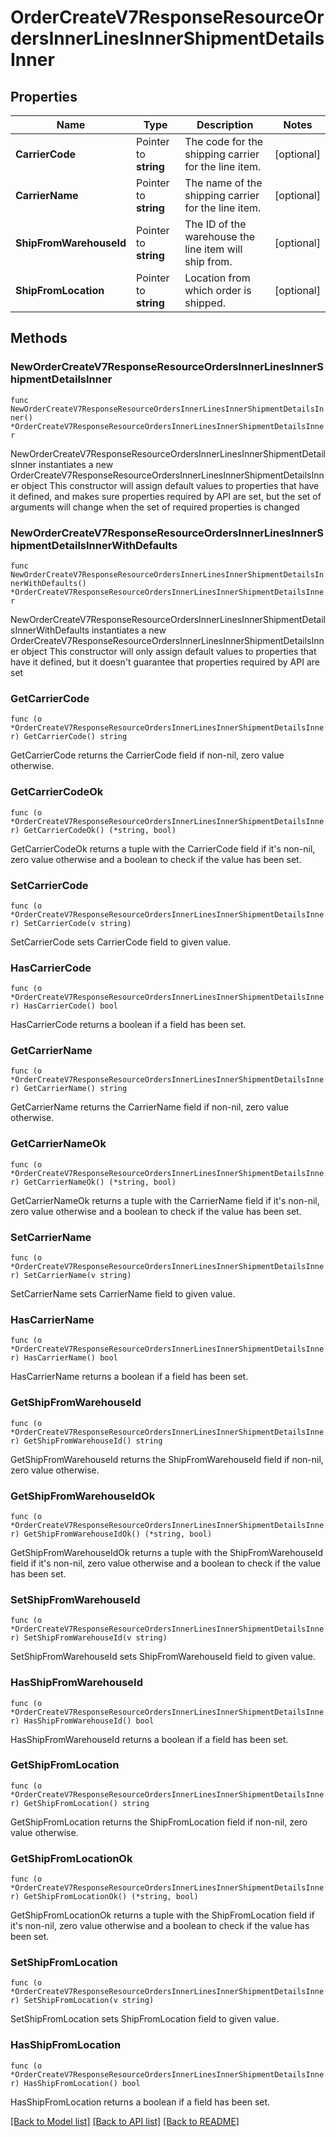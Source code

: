# OrderCreateV7ResponseResourceOrdersInnerLinesInnerShipmentDetailsInner

## Properties

Name | Type | Description | Notes
------------ | ------------- | ------------- | -------------
**CarrierCode** | Pointer to **string** | The code for the shipping carrier for the line item. | [optional] 
**CarrierName** | Pointer to **string** | The name of the shipping carrier for the line item. | [optional] 
**ShipFromWarehouseId** | Pointer to **string** | The ID of the warehouse the line item will ship from. | [optional] 
**ShipFromLocation** | Pointer to **string** | Location from which order is shipped. | [optional] 

## Methods

### NewOrderCreateV7ResponseResourceOrdersInnerLinesInnerShipmentDetailsInner

`func NewOrderCreateV7ResponseResourceOrdersInnerLinesInnerShipmentDetailsInner() *OrderCreateV7ResponseResourceOrdersInnerLinesInnerShipmentDetailsInner`

NewOrderCreateV7ResponseResourceOrdersInnerLinesInnerShipmentDetailsInner instantiates a new OrderCreateV7ResponseResourceOrdersInnerLinesInnerShipmentDetailsInner object
This constructor will assign default values to properties that have it defined,
and makes sure properties required by API are set, but the set of arguments
will change when the set of required properties is changed

### NewOrderCreateV7ResponseResourceOrdersInnerLinesInnerShipmentDetailsInnerWithDefaults

`func NewOrderCreateV7ResponseResourceOrdersInnerLinesInnerShipmentDetailsInnerWithDefaults() *OrderCreateV7ResponseResourceOrdersInnerLinesInnerShipmentDetailsInner`

NewOrderCreateV7ResponseResourceOrdersInnerLinesInnerShipmentDetailsInnerWithDefaults instantiates a new OrderCreateV7ResponseResourceOrdersInnerLinesInnerShipmentDetailsInner object
This constructor will only assign default values to properties that have it defined,
but it doesn't guarantee that properties required by API are set

### GetCarrierCode

`func (o *OrderCreateV7ResponseResourceOrdersInnerLinesInnerShipmentDetailsInner) GetCarrierCode() string`

GetCarrierCode returns the CarrierCode field if non-nil, zero value otherwise.

### GetCarrierCodeOk

`func (o *OrderCreateV7ResponseResourceOrdersInnerLinesInnerShipmentDetailsInner) GetCarrierCodeOk() (*string, bool)`

GetCarrierCodeOk returns a tuple with the CarrierCode field if it's non-nil, zero value otherwise
and a boolean to check if the value has been set.

### SetCarrierCode

`func (o *OrderCreateV7ResponseResourceOrdersInnerLinesInnerShipmentDetailsInner) SetCarrierCode(v string)`

SetCarrierCode sets CarrierCode field to given value.

### HasCarrierCode

`func (o *OrderCreateV7ResponseResourceOrdersInnerLinesInnerShipmentDetailsInner) HasCarrierCode() bool`

HasCarrierCode returns a boolean if a field has been set.

### GetCarrierName

`func (o *OrderCreateV7ResponseResourceOrdersInnerLinesInnerShipmentDetailsInner) GetCarrierName() string`

GetCarrierName returns the CarrierName field if non-nil, zero value otherwise.

### GetCarrierNameOk

`func (o *OrderCreateV7ResponseResourceOrdersInnerLinesInnerShipmentDetailsInner) GetCarrierNameOk() (*string, bool)`

GetCarrierNameOk returns a tuple with the CarrierName field if it's non-nil, zero value otherwise
and a boolean to check if the value has been set.

### SetCarrierName

`func (o *OrderCreateV7ResponseResourceOrdersInnerLinesInnerShipmentDetailsInner) SetCarrierName(v string)`

SetCarrierName sets CarrierName field to given value.

### HasCarrierName

`func (o *OrderCreateV7ResponseResourceOrdersInnerLinesInnerShipmentDetailsInner) HasCarrierName() bool`

HasCarrierName returns a boolean if a field has been set.

### GetShipFromWarehouseId

`func (o *OrderCreateV7ResponseResourceOrdersInnerLinesInnerShipmentDetailsInner) GetShipFromWarehouseId() string`

GetShipFromWarehouseId returns the ShipFromWarehouseId field if non-nil, zero value otherwise.

### GetShipFromWarehouseIdOk

`func (o *OrderCreateV7ResponseResourceOrdersInnerLinesInnerShipmentDetailsInner) GetShipFromWarehouseIdOk() (*string, bool)`

GetShipFromWarehouseIdOk returns a tuple with the ShipFromWarehouseId field if it's non-nil, zero value otherwise
and a boolean to check if the value has been set.

### SetShipFromWarehouseId

`func (o *OrderCreateV7ResponseResourceOrdersInnerLinesInnerShipmentDetailsInner) SetShipFromWarehouseId(v string)`

SetShipFromWarehouseId sets ShipFromWarehouseId field to given value.

### HasShipFromWarehouseId

`func (o *OrderCreateV7ResponseResourceOrdersInnerLinesInnerShipmentDetailsInner) HasShipFromWarehouseId() bool`

HasShipFromWarehouseId returns a boolean if a field has been set.

### GetShipFromLocation

`func (o *OrderCreateV7ResponseResourceOrdersInnerLinesInnerShipmentDetailsInner) GetShipFromLocation() string`

GetShipFromLocation returns the ShipFromLocation field if non-nil, zero value otherwise.

### GetShipFromLocationOk

`func (o *OrderCreateV7ResponseResourceOrdersInnerLinesInnerShipmentDetailsInner) GetShipFromLocationOk() (*string, bool)`

GetShipFromLocationOk returns a tuple with the ShipFromLocation field if it's non-nil, zero value otherwise
and a boolean to check if the value has been set.

### SetShipFromLocation

`func (o *OrderCreateV7ResponseResourceOrdersInnerLinesInnerShipmentDetailsInner) SetShipFromLocation(v string)`

SetShipFromLocation sets ShipFromLocation field to given value.

### HasShipFromLocation

`func (o *OrderCreateV7ResponseResourceOrdersInnerLinesInnerShipmentDetailsInner) HasShipFromLocation() bool`

HasShipFromLocation returns a boolean if a field has been set.


[[Back to Model list]](../README.md#documentation-for-models) [[Back to API list]](../README.md#documentation-for-api-endpoints) [[Back to README]](../README.md)


